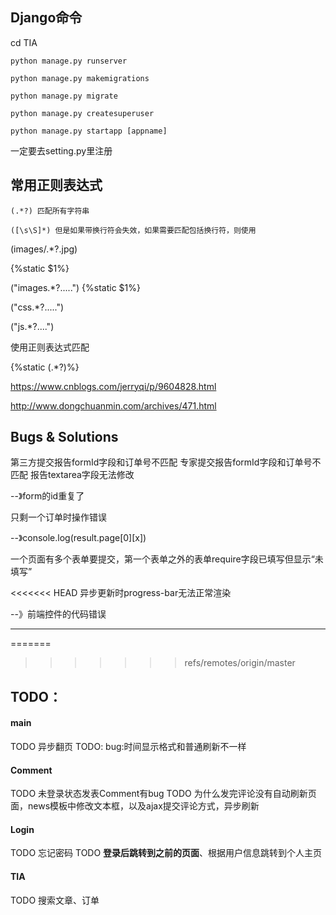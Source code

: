 ## Django命令

cd TIA

`python manage.py runserver`

`python manage.py makemigrations`

`python manage.py migrate`

`python manage.py createsuperuser`

`python manage.py startapp [appname]`

一定要去setting.py里注册

## 常用正则表达式

`(.*?) 匹配所有字符串`

`([\s\S]*) 但是如果带换行符会失效，如果需要匹配包括换行符，则使用`

(images/.*?.jpg)

{%static $1%}

("images.*?.\....") {%static $1%}

("css.*?.\....")

("js.*?.\...")

使用正则表达式匹配

\{%static (.*?)%\}

https://www.cnblogs.com/jerryqi/p/9604828.html

http://www.dongchuanmin.com/archives/471.html

## Bugs & Solutions

第三方提交报告formId字段和订单号不匹配
专家提交报告formId字段和订单号不匹配
报告textarea字段无法修改

--》form的id重复了


只剩一个订单时操作错误

--》console.log(result.page[0][x])

一个页面有多个表单要提交，第一个表单之外的表单require字段已填写但显示“未填写”

<<<<<<< HEAD
异步更新时progress-bar无法正常渲染

--》前端控件的代码错误

---

=======
>>>>>>> refs/remotes/origin/master
## TODO：

#### main
TODO 异步翻页
TODO: bug:时间显示格式和普通刷新不一样

#### Comment
TODO 未登录状态发表Comment有bug
TODO 为什么发完评论没有自动刷新页面，news模板中修改文本框，以及ajax提交评论方式，异步刷新

#### Login
TODO 忘记密码
TODO **登录后跳转到之前的页面**、根据用户信息跳转到个人主页

#### TIA
TODO 搜索文章、订单
